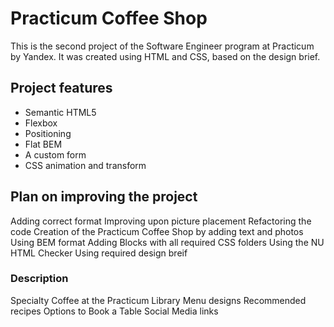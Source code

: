 # Practicum Coffee Shop

This is the second project of the Software Engineer program at Practicum by Yandex. It was created using HTML and CSS, based on the design brief.

## Project features

- Semantic HTML5
- Flexbox
- Positioning
- Flat BEM
- A custom form
- CSS animation and transform

## Plan on improving the project

Adding correct format
Improving upon picture placement
Refactoring the code
Creation of the Practicum Coffee Shop by adding text and photos 
Using BEM format
Adding Blocks with all required CSS folders
Using the NU HTML Checker
Using required design breif

### Description

Specialty Coffee at the Practicum Library
Menu designs
Recommended recipes
Options to Book a Table
Social Media links


